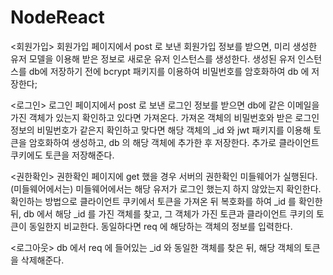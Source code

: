 # NodeReact
<회원가입>
회원가입 페이지에서 post 로 보낸 회원가입 정보를 받으면, 미리 생성한 유저 모델을 이용해 받은 정보로 
새로운 유저 인스턴스를 생성한다. 생성된 유저 인스턴스를 db에 저장하기 전에 bcrypt 패키지를 이용하여 
비밀번호를 암호화하여 db 에 저장한다;

<로그인>
로그인 페이지에서 post 로 보낸 로그인 정보를 받으면 db에 같은 이메일을 가진 객체가 있는지 확인하고 있다면 가져온다.
가져온 객체의 비밀번호와 받은 로그인 정보의 비밀번호가 같은지 확인하고 맞다면 해당 객체의 _id 와 jwt 패키지를 
이용해 토큰을 암호화하여 생성하고, db 의 해당 객체에 추가한 후 저장한다. 추가로 클라이언트 쿠키에도 토큰을 저장해준다.

<권한확인>
권한확인 페이지에 get 했을 경우 서버의 권한확인 미들웨어가 실행된다. 
(미들웨어에서는)
미들웨어에서는 해당 유저가 로그인 했는지 하지 않았는지 확인한다. 확인하는 방법으로
클라이언트 쿠키에서 토큰을 가져온 뒤 복호화를 하여 _id 를 확인한 뒤, db 에서 해당 _id 를 가진 객체를 찾고,
그 객체가 가진 토큰과 클라이언트 쿠키의 토큰이 동일한지 비교한다. 동일하다면 req 에 해당하는 객체의 정보를 입력한다.

<로그아웃>
db 에서 req 에 들어있는 _id 와 동일한 객체를 찾은 뒤, 해당 객체의 토큰을 삭제해준다. 
